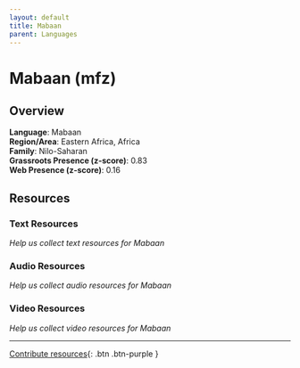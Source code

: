 ```yaml
---
layout: default
title: Mabaan
parent: Languages
---
```


# Mabaan (mfz)

## Overview

**Language**: Mabaan  
**Region/Area**: Eastern Africa, Africa  
**Family**: Nilo-Saharan  
**Grassroots Presence (z-score)**: 0.83  
**Web Presence (z-score)**: 0.16  

## Resources

### Text Resources
*Help us collect text resources for Mabaan*

### Audio Resources
*Help us collect audio resources for Mabaan*

### Video Resources
*Help us collect video resources for Mabaan*

---

[Contribute resources](https://forms.office.com/e/1SfLJx3u1r){: .btn .btn-purple }
